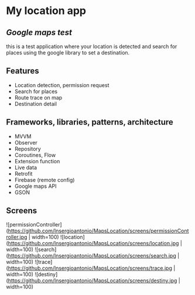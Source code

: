 # My location app
## _Google maps test_

this is a test application where your location is detected and search for places using the google library to set a destination.

## Features

- Location detection, permission request
- Search for places
- Route trace on map
- Destination detail

## Frameworks, libraries, patterns, architecture

- MVVM
- Observer
- Repository
- Coroutines, Flow
- Extension function
- Live data
- Retrofit
- Firebase (remote config)
- Google maps API
- GSON

## Screens

![permissionController](https://github.com/lnsergioantonio/MapsLocation/screens/permissionController.jpg | width=100)
![location](https://github.com/lnsergioantonio/MapsLocation/screens/location.jpg | width=100)
![search](https://github.com/lnsergioantonio/MapsLocation/screens/search.jpg | width=100)
![trace](https://github.com/lnsergioantonio/MapsLocation/screens/trace.jpg | width=100)
![destiny](https://github.com/lnsergioantonio/MapsLocation/screens/destiny.jpg | width=100)